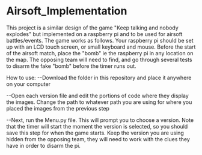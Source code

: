 # Airsoft_Implementation
This project is a similar design of the game "Keep talking and nobody explodes" but implemented on a raspberry pi and to be used for airsoft battles/events. The game works as follows. 
Your raspberry pi should be set up with an LCD touch screen, or small keyboard and mouse. Before the start of the airsoft match, place the "bomb" ie the raspberry pi in any location on the map. The opposing team will need to find, and go through several tests to disarm the fake "bomb" before the timer runs out. 

How to use:
--Download the folder in this repository and place it anywhere on your computer

--Open each version file and edit the portions of code where they display the images. Change the path to whatever path you are using for where you placed the images from the previous step

--Next, run the Menu.py file. This will prompt you to choose a version. Note that the timer will start the moment the version is selected, so you should save this step for when the game starts. Keep the version you are using hidden from the opposing team, they will need to work with the clues they have in order to disarm the pi.
